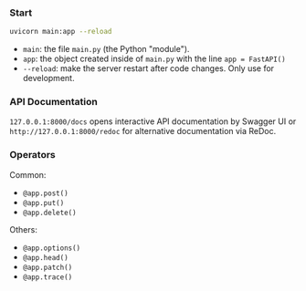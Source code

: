 ### Start
```bash
uvicorn main:app --reload
```

- `main`: the file `main.py` (the Python "module").
- `app`: the object created inside of `main.py` with the line `app = FastAPI()`
- `--reload`: make the server restart after code changes. Only use for development.

### API Documentation
`127.0.0.1:8000/docs` opens interactive API documentation by Swagger UI or `http://127.0.0.1:8000/redoc` for alternative documentation via ReDoc.

### Operators
Common:
- `@app.post()`
- `@app.put()`
- `@app.delete()`

Others:
- `@app.options()`
- `@app.head()`
- `@app.patch()`
- `@app.trace()`

